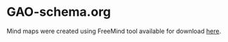 GAO-schema.org
==============

Mind maps were created using FreeMind tool available for download [here](http://freemind.sourceforge.net/wiki/index.php/Download).
